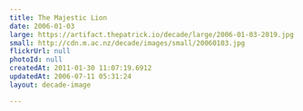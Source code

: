 ```yaml
---
title: The Majestic Lion
date: 2006-01-03
large: https://artifact.thepatrick.io/decade/large/2006-01-03-2019.jpg
small: http://cdn.m.ac.nz/decade/images/small/20060103.jpg
flickrUrl: null
photoId: null
createdAt: 2011-01-30 11:07:19.6912
updatedAt: 2006-07-11 05:31:24
layout: decade-image

---
```


